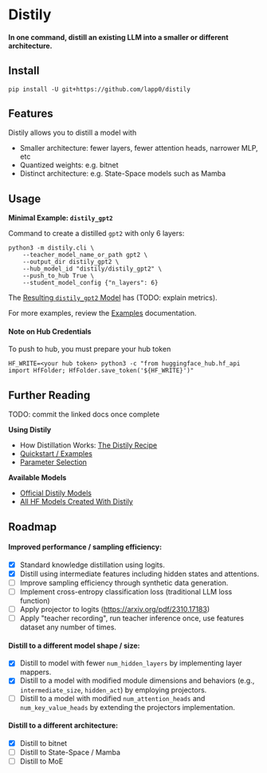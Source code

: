 # Distily


#### In one command, distill an existing LLM into a smaller or different architecture.


## Install

```
pip install -U git+https://github.com/lapp0/distily
```

## Features
Distily allows you to distill a model with
- Smaller architecture: fewer layers, fewer attention heads, narrower MLP, etc
- Quantized weights: e.g. bitnet
- Distinct architecture: e.g. State-Space models such as Mamba

## Usage

**Minimal Example: `distily_gpt2`**

Command to create a distilled `gpt2` with only 6 layers:
```
python3 -m distily.cli \
    --teacher_model_name_or_path gpt2 \
    --output_dir distily_gpt2 \
    --hub_model_id "distily/distily_gpt2" \
    --push_to_hub True \
    --student_model_config {"n_layers": 6}
```

The [Resulting `distily_gpt2` Model](https://huggingface.co/distily/distily_gpt2) has (TODO: explain metrics).

For more examples, review the [Examples](./docs/examples.md) documentation.

#### Note on Hub Credentials
To push to hub, you must prepare your hub token
```
HF_WRITE=<your hub token> python3 -c "from huggingface_hub.hf_api import HfFolder; HfFolder.save_token('${HF_WRITE}')"
```

## Further Reading

TODO: commit the linked docs once complete

**Using Distily**
- How Distillation Works: [The Distily Recipe](./docs/recipe.md)
- [Quickstart / Examples](./docs/using.md)
- [Parameter Selection](./docs/params.md)

**Available Models**
- [Official Distily Models](./docs/official_models.md)
- [All HF Models Created With Distily](https://huggingface.co/models?library=Distily)


## Roadmap

#### Improved performance / sampling efficiency:
- [X] Standard knowledge distillation using logits.
- [x] Distill using intermediate features including hidden states and attentions.
- [ ] Improve sampling efficiency through synthetic data generation.
- [ ] Implement cross-entropy classification loss (traditional LLM loss function)
- [ ] Apply projector to logits (https://arxiv.org/pdf/2310.17183)
- [ ] Apply "teacher recording", run teacher inference once, use features dataset any number of times.

#### Distill to a different model shape / size:
- [x] Distill to model with fewer `num_hidden_layers` by implementing layer mappers.
- [x] Distill to a model with modified module dimensions and behaviors (e.g., `intermediate_size`, `hidden_act`) by employing projectors.
- [ ] Distill to a model with modified `num_attention_heads` and `num_key_value_heads` by extending the projectors implementation.

#### Distill to a different architecture:
- [x] Distill to bitnet
- [ ] Distill to State-Space / Mamba
- [ ] Distill to MoE
